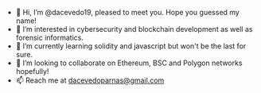 - 👋 Hi, I’m @dacevedo19, pleased to meet you. Hope you guessed my name!
- 👀 I’m interested in cybersecurity and blockchain development as well as forensic informatics.
- 🌱 I’m currently learning solidity and javascript but won't be the last for sure.
- 💞️ I’m looking to collaborate on Ethereum, BSC and Polygon networks hopefully!
- 📫 Reach me at dacevedoparnas@gmail.com

<!---
dacevedo19/dacevedo19 is a ✨ special ✨ repository because its `README.md` (this file) appears on your GitHub profile.
You can click the Preview link to take a look at your changes.
--->
